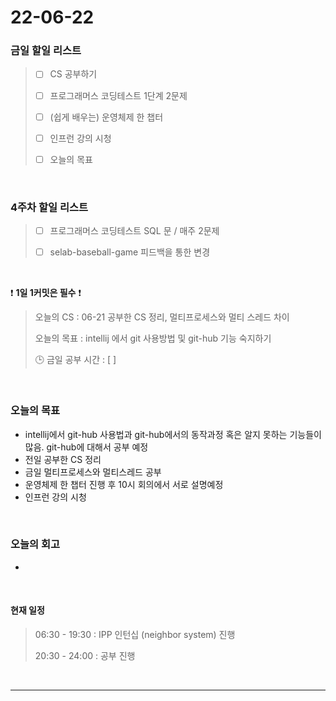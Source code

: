 # 22-06-22
 ### 금일 할일 리스트 


> - [ ]  CS 공부하기  
>
> - [ ]  프로그래머스 코딩테스트 1단계 2문제 
>
> - [ ]  (쉽게 배우는) 운영체제 한 챕터 
>
> - [ ]  인프런 강의 시청
>
> - [ ]  오늘의 목표    

<br/>

### 4주차 할일 리스트  

> - [ ]  프로그래머스 코딩테스트 SQL 문 / 매주 2문제  
>
> - [ ]  selab-baseball-game 피드백을 통한 변경

<br/>

❗ **1일 1커밋은 필수** ❗
> 오늘의 CS : 06-21 공부한 CS 정리, 멀티프로세스와 멀티 스레드 차이
>
> 오늘의 목표  : intellij 에서 git 사용방법 및 git-hub 기능 숙지하기
>
> 🕒 금일 공부 시간 :  [  ]    
  
<br/>

### 오늘의 목표
- intellij에서 git-hub 사용법과 git-hub에서의 동작과정 혹은 알지 못하는 기능들이 많음. git-hub에 대해서 공부 예정
- 전일 공부한 CS 정리
- 금일 멀티프로세스와 멀티스레드 공부
- 운영체제 한 챕터 진행 후 10시 회의에서 서로 설명예정
- 인프런 강의 시청 

<br>

### 오늘의 회고
- 



<br>

#### 현재 일정  

> 06:30 - 19:30 : IPP 인턴십 (neighbor system) 진행 
>
> 20:30 - 24:00 : 공부 진행 

<br/>

------------  